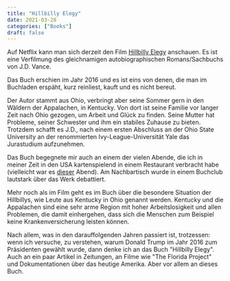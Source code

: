 ```yaml
---
title: "Hillbilly Elegy"
date: 2021-03-28
categories: ["Books"]
draft: false
---
```

Auf Netflix kann man sich derzeit den Film [Hillbilly Elegy](https://de.wikipedia.org/wiki/Hillbilly_Elegy_(Film)) anschauen. Es ist eine Verfilmung des gleichnamigen autobiographischen Romans/Sachbuchs von J.D. Vance.

Das Buch erschien im Jahr 2016 und es ist eins von denen, die man im Buchladen erspäht, kurz reinliest, kauft und es nicht bereut.

Der Autor stammt aus Ohio, verbringt aber seine Sommer gern in den Wäldern der Appalachen, in Kentucky. Von dort ist seine Familie vor langer Zeit nach Ohio gezogen, um Arbeit und Glück zu finden. Seine Mutter hat Probleme, seiner Schwester und ihm ein stabiles Zuhause zu bieten. Trotzdem schafft es J.D., nach einem ersten Abschluss an der Ohio State University an der renommierten Ivy-League-Universität Yale das Jurastudium aufzunehmen.

Das Buch begegnete mir auch an einem der vielen Abende, die ich in meiner Zeit in den USA kartenspielend in einem Restaurant verbracht habe (vielleicht war es [dieser](https://www.meetup.com/D-C-Doppelkopf/events/230085004/) Abend). Am Nachbartisch wurde in einem Buchclub lautstark über das Werk debattiert.

Mehr noch als im Film geht es im Buch über die besondere Situation der Hillbillys, wie Leute aus Kentucky in Ohio genannt werden. Kentucky und die Appalachen sind eine sehr arme Region mit hoher Arbeitslosigkeit und allen Problemen, die damit einhergehen, dass sich die Menschen zum Beispiel keine Krankenversicherung leisten können.

Nach allem, was in den darauffolgenden Jahren passiert ist, trotzessen: wenn ich versuche, zu verstehen, warum Donald Trump im Jahr 2016 zum Präsidenten gewählt wurde, dann denke ich an das Buch "Hillbilly Elegy". Auch an ein paar Artikel in Zeitungen, an Filme wie "The Florida Project" und Dokumentationen über das heutige Amerika. Aber vor allem an dieses Buch.